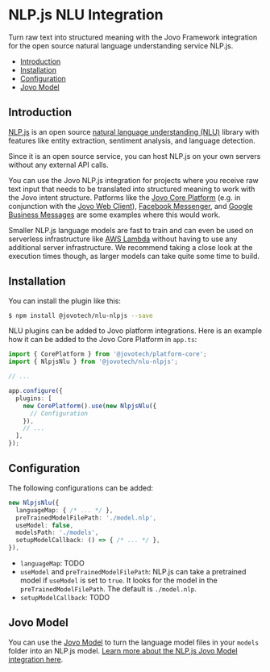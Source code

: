 # NLP.js NLU Integration

Turn raw text into structured meaning with the Jovo Framework integration for the open source natural language understanding service NLP.js.
- [Introduction](#introduction)
- [Installation](#installation)
- [Configuration](#configuration)
- [Jovo Model](#jovo-model)

## Introduction

[NLP.js](https://github.com/axa-group/nlp.js) is an open source [natural language understanding (NLU)](https://www.jovo.tech/marketplace/tag/nlu) library with features like entity extraction, sentiment analysis, and language detection.

Since it is an open source service, you can host NLP.js on your own servers without any external API calls.

You can use the Jovo NLP.js integration for projects where you receive raw text input that needs to be translated into structured meaning to work with the Jovo intent structure. Patforms like the [Jovo Core Platform](https://www.jovo.tech/marketplace/jovo-platform-core) (e.g. in conjunction with the [Jovo Web Client](https://www.jovo.tech/marketplace/jovo-client-web)), [Facebook Messenger](https://www.jovo.tech/marketplace/jovo-platform-facebookmessenger), and [Google Business Messages](https://www.jovo.tech/marketplace/jovo-platform-googlebusiness) are some examples where this would work.

Smaller NLP.js language models are fast to train and can even be used on serverless infrastructure like [AWS Lambda](https://www.jovo.tech/docs/hosting/aws-lambda) without having to use any additional server infrastructure. We recommend taking a close look at the execution times though, as larger models can take quite some time to build.


## Installation

You can install the plugin like this:

```sh
$ npm install @jovotech/nlu-nlpjs --save
```

NLU plugins can be added to Jovo platform integrations. Here is an example how it can be added to the Jovo Core Platform in `app.ts`:

```typescript
import { CorePlatform } from '@jovotech/platform-core';
import { NlpjsNlu } from '@jovotech/nlu-nlpjs';

// ...

app.configure({
  plugins: [
    new CorePlatform().use(new NlpjsNlu({
      // Configuration
    }),
    // ...
  ],
});
```

## Configuration

The following configurations can be added:

```typescript
new NlpjsNlu({
  languageMap: { /* ... */ },
  preTrainedModelFilePath: './model.nlp',
  useModel: false,
  modelsPath: './models',
  setupModelCallback: () => { /* ... */ },
}),
```


* `languageMap`: TODO
* `useModel` and `preTrainedModelFilePath`: NLP.js can take a pretrained model if `useModel` is set to `true`. It looks for the model in the `preTrainedModelFilePath`. The default is `./model.nlp`.
* `setupModelCallback`: TODO



## Jovo Model

You can use the [Jovo Model](https://www.jovo.tech/marketplace/jovo-model) to turn the language model files in your `models` folder into an NLP.js model. [Learn more about the NLP.js Jovo Model integration here](https://www.jovo.tech/marketplace/jovo-model/nlpjs).